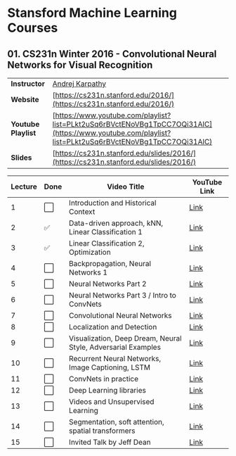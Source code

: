 # Stansford Machine Learning Courses

<!-- 
:white_large_square:
:white_check_mark:
 -->

## 01. CS231n Winter 2016 - Convolutional Neural Networks for Visual Recognition

| | |
|-|-|
| **Instructor**       | [Andrej Karpathy](https://karpathy.ai/)|
| **Website**          | [https://cs231n.stanford.edu/2016/](https://cs231n.stanford.edu/2016/)    |
| **Youtube Playlist** | [https://www.youtube.com/playlist?list=PLkt2uSq6rBVctENoVBg1TpCC7OQi31AlC](https://www.youtube.com/playlist?list=PLkt2uSq6rBVctENoVBg1TpCC7OQi31AlC) |
|**Slides**| [https://cs231n.stanford.edu/slides/2016/](https://cs231n.stanford.edu/slides/2016/)|


| Lecture | Done                  | Video Title                                                               | YouTube Link |
|---------|-----------------------|---------------------------------------------------------------------------|--------------|
| 1       | :white_large_square:  | Introduction and Historical Context                                       | [Link](https://www.youtube.com/watch?v=NfnWJUyUJYU&list=PLkt2uSq6rBVctENoVBg1TpCC7OQi31AlC&index=1) |
| 2       | :white_check_mark:  | Data-driven approach, kNN, Linear Classification 1                        | [Link](https://www.youtube.com/watch?v=3zdVZ7tjSYw&list=PLkt2uSq6rBVctENoVBg1TpCC7OQi31AlC&index=2) |
| 3       | :white_check_mark:  | Linear Classification 2, Optimization                                     | [Link](https://www.youtube.com/watch?v=7eyZsK6vklU&list=PLkt2uSq6rBVctENoVBg1TpCC7OQi31AlC&index=3) |
| 4       | :white_large_square:  | Backpropagation, Neural Networks 1                                         | [Link](https://www.youtube.com/watch?v=V3alal_qmO4&list=PLkt2uSq6rBVctENoVBg1TpCC7OQi31AlC&index=4) |
| 5       | :white_large_square:  | Neural Networks Part 2                                                    | [Link](https://www.youtube.com/watch?v=JE9Oa80CS7g&list=PLkt2uSq6rBVctENoVBg1TpCC7OQi31AlC&index=5) |
| 6       | :white_large_square:  | Neural Networks Part 3 / Intro to ConvNets                                 | [Link](https://www.youtube.com/watch?v=9WK7PJ2SJxY&list=PLkt2uSq6rBVctENoVBg1TpCC7OQi31AlC&index=6) |
| 7       | :white_large_square:  | Convolutional Neural Networks                                              | [Link](https://www.youtube.com/watch?v=A2YMgVLkrnk&list=PLkt2uSq6rBVctENoVBg1TpCC7OQi31AlC&index=7) |
| 8       | :white_large_square:  | Localization and Detection                                                 | [Link](https://www.youtube.com/watch?v=0miqm-Q4EcU&list=PLkt2uSq6rBVctENoVBg1TpCC7OQi31AlC&index=8) |
| 9       | :white_large_square:  | Visualization, Deep Dream, Neural Style, Adversarial Examples              | [Link](https://www.youtube.com/watch?v=ti-uR5UHcFE&list=PLkt2uSq6rBVctENoVBg1TpCC7OQi31AlC&index=9) |
| 10      | :white_large_square:  | Recurrent Neural Networks, Image Captioning, LSTM                          | [Link](https://www.youtube.com/watch?v=TVgjXKTGKeE&list=PLkt2uSq6rBVctENoVBg1TpCC7OQi31AlC&index=10) |
| 11      | :white_large_square:  | ConvNets in practice                                                       | [Link](https://www.youtube.com/watch?v=vWzEUhY0CxA&list=PLkt2uSq6rBVctENoVBg1TpCC7OQi31AlC&index=11) |
| 12      | :white_large_square:  | Deep Learning libraries                                                    | [Link](https://www.youtube.com/watch?v=CP0QFhoSAX8&list=PLkt2uSq6rBVctENoVBg1TpCC7OQi31AlC&index=12) |
| 13      | :white_large_square:  | Videos and Unsupervised Learning                                           | [Link](https://www.youtube.com/watch?v=n_kLL_F-JDU&list=PLkt2uSq6rBVctENoVBg1TpCC7OQi31AlC&index=13) |
| 14      | :white_large_square:  | Segmentation, soft attention, spatial transformers                         | [Link](https://www.youtube.com/watch?v=EwzY2nG9bxY&list=PLkt2uSq6rBVctENoVBg1TpCC7OQi31AlC&index=14) |
| 15      | :white_large_square:  | Invited Talk by Jeff Dean                                                  | [Link](https://www.youtube.com/watch?v=K8E9zRMsO9s&list=PLkt2uSq6rBVctENoVBg1TpCC7OQi31AlC&index=15) |



